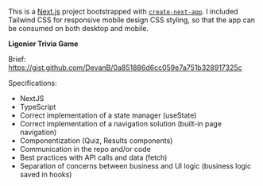 This is a [Next.js](https://nextjs.org/) project bootstrapped with [`create-next-app`](https://github.com/vercel/next.js/tree/canary/packages/create-next-app). I included Tailwind CSS for responsive mobile design CSS styling, so that the app can be consumed on both desktop and mobile.

**Ligonier Trivia Game**

Brief: 
https://gist.github.com/DevanB/0a851886d6cc059e7a751b328917325c

Specifications:

- NextJS
- TypeScript
- Correct implementation of a state manager (useState)
- Correct implementation of a navigation solution (built-in page navigation)
- Componentization (Quiz, Results components)
- Communication in the repo and/or code
- Best practices with API calls and data (fetch)
- Separation of concerns between business and UI logic (business logic saved in hooks)
